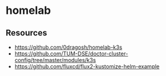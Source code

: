 # homelab

## Resources

- https://github.com/0dragosh/homelab-k3s
- https://github.com/TUM-DSE/doctor-cluster-config/tree/master/modules/k3s
- https://github.com/fluxcd/flux2-kustomize-helm-example

